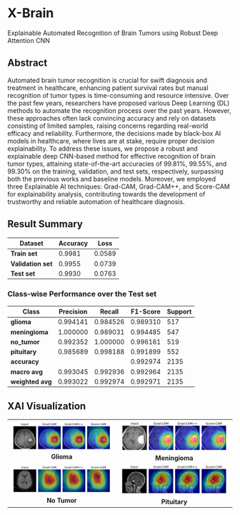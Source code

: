 # X-Brain
Explainable Automated Recognition of Brain Tumors using Robust Deep Attention CNN

## Abstract
Automated brain tumor recognition is crucial for swift diagnosis and treatment in healthcare, enhancing patient survival rates but manual recognition of tumor types is time-consuming and resource intensive. Over the past few years, researchers have proposed various Deep Learning (DL) methods to automate the recognition process over the past years. However, these approaches often lack convincing accuracy and rely on datasets consisting of limited samples, raising concerns regarding real-world efficacy and reliability. Furthermore, the decisions made by black-box AI models in healthcare, where lives are at stake, require proper decision explainability. To address these issues, we propose a robust and explainable deep CNN-based method for effective recognition of brain tumor types, attaining state-of-the-art accuracies of 99.81%, 99.55%, and 99.30% on the training, validation, and test sets, respectively, surpassing both the previous works and baseline models. Moreover, we employed three Explainable AI techniques: Grad-CAM, Grad-CAM++, and Score-CAM for explainability analysis, contributing towards the development of trustworthy and reliable automation of healthcare diagnosis.

## Result Summary

| Dataset        | Accuracy       | Loss               |
|----------------|----------------|--------------------|
| **Train set**  | 0.9981         | 0.0589             |
| **Validation set** | 0.9955     | 0.0739             |
| **Test set**   | 0.9930         | 0.0763             |

### Class-wise Performance over the Test set                   
| Class        | Precision | Recall    | F1-Score  | Support |
|--------------|-----------|-----------|-----------|---------|
| **glioma**       | 0.994141  | 0.984526  | 0.989310  | 517     |
| **meningioma**   | 1.000000  | 0.989031  | 0.994485  | 547     |
| **no_tumor**     | 0.992352  | 1.000000  | 0.996161  | 519     |
| **pituitary**    | 0.985689  | 0.998188  | 0.991899  | 552     |
| **accuracy**     |           |           | 0.992974  | 2135    |
| **macro avg**    | 0.993045  | 0.992936  | 0.992964  | 2135    |
| **weighted avg** | 0.993022  | 0.992974  | 0.992971  | 2135    |

## XAI Visualization

<table>
  <tr>
    <td align="center">
      <img src="XAI Viz/Glioma.jpg" alt="Glioma.jpg" width="400"/>
      <br>
      <b>Glioma</b>
    </td>
    <td align="center">
      <img src="XAI Viz/Meningioma.jpg" alt="Meningioma" width="400"/>
      <br>
      <b>Meningioma</b>
    </td>
  </tr>
  <tr>
    <td align="center">
      <img src="XAI Viz/No Tumor.jpg" alt="No Tumor" width="400"/>
      <br>
      <b>No Tumor</b>
    </td>
    <td align="center">
      <img src="XAI Viz/Pituitary.jpg" alt="Pituitary" width="400"/>
      <br>
      <b>Pituitary</b>
    </td>
  </tr>
</table>

